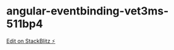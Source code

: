 # angular-eventbinding-vet3ms-511bp4

[Edit on StackBlitz ⚡️](https://stackblitz.com/edit/angular-eventbinding-vet3ms-511bp4)